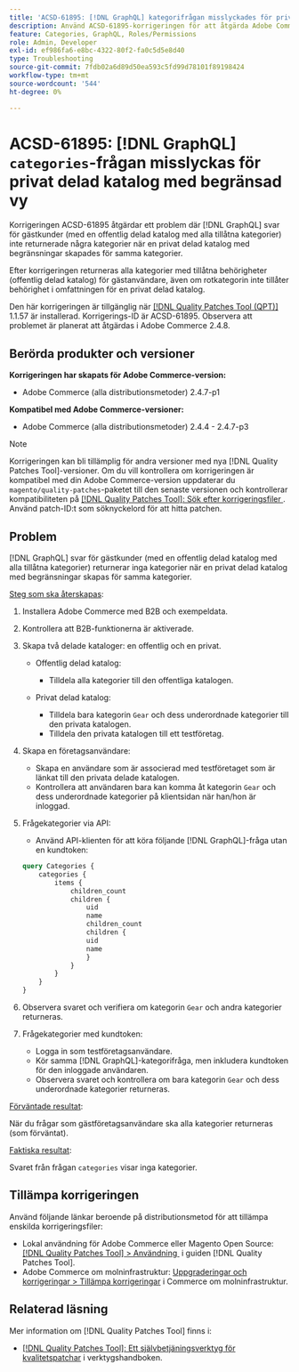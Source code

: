 ```yaml
---
title: 'ACSD-61895: [!DNL GraphQL] kategorifrågan misslyckades för privat delad katalog med begränsad vy'
description: Använd ACSD-61895-korrigeringen för att åtgärda Adobe Commerce-problemet där  [!DNL GraphQL] svar för gästkunder (med en offentlig delad katalog med alla tillåtna kategorier) inte returnerade några kategorier när en privat delad katalog med begränsningar skapades för samma kategorier.
feature: Categories, GraphQL, Roles/Permissions
role: Admin, Developer
exl-id: ef986fa6-e8bc-4322-80f2-fa0c5d5e8d40
type: Troubleshooting
source-git-commit: 7fdb02a6d89d50ea593c5fd99d78101f89198424
workflow-type: tm+mt
source-wordcount: '544'
ht-degree: 0%

---
```


# ACSD-61895: [!DNL GraphQL] `categories`-frågan misslyckas för privat delad katalog med begränsad vy

Korrigeringen ACSD-61895 åtgärdar ett problem där [!DNL GraphQL] svar för gästkunder (med en offentlig delad katalog med alla tillåtna kategorier) inte returnerade några kategorier när en privat delad katalog med begränsningar skapades för samma kategorier.

Efter korrigeringen returneras alla kategorier med tillåtna behörigheter (offentlig delad katalog) för gästanvändare, även om rotkategorin inte tillåter behörighet i omfattningen för en privat delad katalog.

Den här korrigeringen är tillgänglig när [[!DNL Quality Patches Tool (QPT)]](/help/tools/quality-patches-tool/quality-patches-tool-to-self-serve-quality-patches.md) 1.1.57 är installerad. Korrigerings-ID är ACSD-61895. Observera att problemet är planerat att åtgärdas i Adobe Commerce 2.4.8.

## Berörda produkter och versioner

**Korrigeringen har skapats för Adobe Commerce-version:**

* Adobe Commerce (alla distributionsmetoder) 2.4.7-p1

**Kompatibel med Adobe Commerce-versioner:**

* Adobe Commerce (alla distributionsmetoder) 2.4.4 - 2.4.7-p3

>[!NOTE]
>
>Korrigeringen kan bli tillämplig för andra versioner med nya [!DNL Quality Patches Tool]-versioner. Om du vill kontrollera om korrigeringen är kompatibel med din Adobe Commerce-version uppdaterar du `magento/quality-patches`-paketet till den senaste versionen och kontrollerar kompatibiliteten på [[!DNL Quality Patches Tool]: Sök efter korrigeringsfiler &#x200B;](https://experienceleague.adobe.com/tools/commerce-quality-patches/index.html?lang=sv-SE). Använd patch-ID:t som söknyckelord för att hitta patchen.

## Problem

[!DNL GraphQL] svar för gästkunder (med en offentlig delad katalog med alla tillåtna kategorier) returnerar inga kategorier när en privat delad katalog med begränsningar skapas för samma kategorier.

<u>Steg som ska återskapas</u>:

1. Installera Adobe Commerce med B2B och exempeldata.
1. Kontrollera att B2B-funktionerna är aktiverade.
1. Skapa två delade kataloger: en offentlig och en privat.

   * Offentlig delad katalog:

      * Tilldela alla kategorier till den offentliga katalogen.

   * Privat delad katalog:

      * Tilldela bara kategorin `Gear` och dess underordnade kategorier till den privata katalogen.
      * Tilldela den privata katalogen till ett testföretag.

1. Skapa en företagsanvändare:

   * Skapa en användare som är associerad med testföretaget som är länkat till den privata delade katalogen.
   * Kontrollera att användaren bara kan komma åt kategorin `Gear` och dess underordnade kategorier på klientsidan när han/hon är inloggad.

1. Frågekategorier via API:

   * Använd API-klienten för att köra följande [!DNL GraphQL]-fråga utan en kundtoken:

   ```graphql
   query Categories { 
       categories { 
           items { 
               children_count 
               children { 
                   uid 
                   name 
                   children_count 
                   children { 
                   uid 
                   name 
                   } 
               } 
           } 
       } 
   }
   ```

1. Observera svaret och verifiera om kategorin `Gear` och andra kategorier returneras.
1. Frågekategorier med kundtoken:

   * Logga in som testföretagsanvändare.
   * Kör samma [!DNL GraphQL]-kategorifråga, men inkludera kundtoken för den inloggade användaren.
   * Observera svaret och kontrollera om bara kategorin `Gear` och dess underordnade kategorier returneras.


<u>Förväntade resultat</u>:

När du frågar som gästföretagsanvändare ska alla kategorier returneras (som förväntat).

<u>Faktiska resultat</u>:

Svaret från frågan `categories` visar inga kategorier.

## Tillämpa korrigeringen

Använd följande länkar beroende på distributionsmetod för att tillämpa enskilda korrigeringsfiler:

* Lokal användning för Adobe Commerce eller Magento Open Source: [[!DNL Quality Patches Tool] > Användning &#x200B;](/help/tools/quality-patches-tool/usage.md) i guiden [!DNL Quality Patches Tool].
* Adobe Commerce om molninfrastruktur: [Uppgraderingar och korrigeringar > Tillämpa korrigeringar](https://experienceleague.adobe.com/docs/commerce-cloud-service/user-guide/develop/upgrade/apply-patches.html?lang=sv-SE) i Commerce om molninfrastruktur.


## Relaterad läsning

Mer information om [!DNL Quality Patches Tool] finns i:

* [[!DNL Quality Patches Tool]: Ett självbetjäningsverktyg för kvalitetspatchar](/help/tools/quality-patches-tool/quality-patches-tool-to-self-serve-quality-patches.md) i verktygshandboken.
